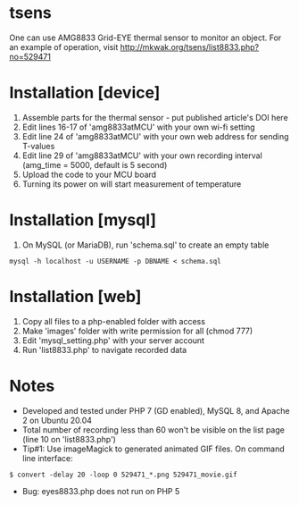 # tsens
One can use AMG8833 Grid-EYE thermal sensor to monitor an object.
For an example of operation, visit http://mkwak.org/tsens/list8833.php?no=529471


# Installation [device]
1. Assemble parts for the thermal sensor - put published article's DOI here
2. Edit lines 16-17 of 'amg8833atMCU' with your own wi-fi setting
3. Edit line 24 of 'amg8833atMCU' with your own web address for sending T-values
4. Edit line 29 of 'amg8833atMCU' with your own recording interval (amg_time = 5000, default is 5 second)
5. Upload the code to your MCU board
6. Turning its power on will start measurement of temperature


# Installation [mysql]
1. On MySQL (or MariaDB), run 'schema.sql' to create an empty table
```
mysql -h localhost -u USERNAME -p DBNAME < schema.sql
```

# Installation [web]
1. Copy all files to a php-enabled folder with access
2. Make 'images' folder with write permission for all (chmod 777)
3. Edit 'mysql_setting.php' with your server account
4. Run 'list8833.php' to navigate recorded data


# Notes
  * Developed and tested under PHP 7 (GD enabled), MySQL 8, and Apache 2 on Ubuntu 20.04
  * Total number of recording less than 60 won't be visible on the list page (line 10 on 'list8833.php')  
  * Tip#1: Use imageMagick to generated animated GIF files. On command line interface: 
  ```
  $ convert -delay 20 -loop 0 529471_*.png 529471_movie.gif
  ```
  * Bug: eyes8833.php does not run on PHP 5
